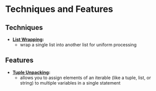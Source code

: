 # Techniques and Features


## Techniques 
- **[List Wrapping](./list_wrapping.py):**
    - wrap a single list into another list for uniform processing
## Features
- **[Tuple Unpacking]():**
    - allows you to assign elements of an iterable (like a tuple, list, or string) to multiple variables in a single statement